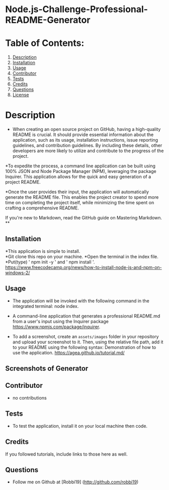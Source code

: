 # Node.js-Challenge-Professional-README-Generator

# Table of Contents:
1. [Description](#description)
2. [Installation ](#installation)
3. [Usage](#usage)
4. [Contributor](#contributor)
5. [Tests](#tests)
6. [Credits](#credits)
7. [Questions](#questions)
8. [License](#license)


# Description

* When creating an open source project on GitHub, having a high-quality README is crucial. It should provide essential information about the application, such as its usage, installation instructions, issue reporting guidelines, and contribution guidelines. By including these details, other developers are more likely to utilize and contribute to the progress of the project.

*To expedite the process, a command line application can be built using 100% JSON and Node Package Manager (NPM), leveraging the package Inquirer. This application allows for the quick and easy generation of a project README.

*Once the user provides their input, the application will automatically generate the README file. This enables the project creator to spend more time on completing the project itself, while minimizing the time spent on crafting a comprehensive README.

If you're new to Markdown, read the GitHub guide on Mastering Markdown.
**

## Installation

*This application is simple to install.  
*Git clone this repo on your machine.
 *Open the terminal in the index file.
*Put(type)  ' npm init -y ' and ' npm install '.
https://www.freecodecamp.org/news/how-to-install-node-js-and-npm-on-windows-2/


## Usage

* The application will be invoked with the following command in the integrated terminal: node index.

*  A command-line application that generates a professional README.md from a user's input using the Inquirer package https://www.npmjs.com/package/inquirer.

* To add a screenshot, create an `assets/images` folder in your repository and upload your screenshot to it. Then, using the relative file path, add it to your README using the following syntax: Demonstration of how to use the application. https://agea.github.io/tutorial.md/


## Screenshots of Generator

## Contributor

* no contributions


## Tests

* To test the application, install it on your local machine then code. 

## Credits

If you followed tutorials, include links to those here as well.

## Questions

* Follow me on Github at [Robbi19] (http://github.com/robbi19)
